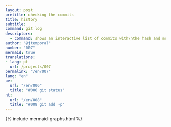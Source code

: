 ```yaml
---
layout: post
pretitle: checking the commits
title: history
subtitle: 
command: git log
descriptors:
  - command: shows an interactive list of commits with\nthe hash and message of each commit
author: "@jtemporal"
number: "007"
mermaid: true
translations:
- lang: pt
  url: /projects/007
permalink: "/en/007"
lang: "en"
pv:
  url: "/en/006"
  title: "#006 git status"
nt:
  url: "/en/008"
  title: "#008 git add -p"
---
```


{% include mermaid-graphs.html %}